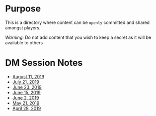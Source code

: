 # Purpose

This is a directory where content can be `openly` committed and shared amongst players.

*Warning:* Do not add content that you wish to keep a secret as it will be available to others

# DM Session Notes

* [August 11, 2019](/session-notes/2019-08-11.md)
* [July 21, 2019](/session-notes/2019-07-21.md)
* [June 23, 2019](/session-notes/2019-06-23.md)
* [June 15, 2019](/session-notes/2019-06-15.md)
* [June 2, 2019](/session-notes/2019-06-02.md)
* [May 21, 2019](/session-notes/2019-05-21.md)
* [April 28, 2019](/session-notes/2019-04-28.md)
